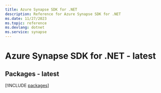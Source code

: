 ```yaml
---
title: Azure Synapse SDK for .NET
description: Reference for Azure Synapse SDK for .NET
ms.date: 11/27/2023
ms.topic: reference
ms.devlang: dotnet
ms.service: synapse
---
```

# Azure Synapse SDK for .NET - latest
## Packages - latest
[!INCLUDE [packages](synapse-index.md)]
